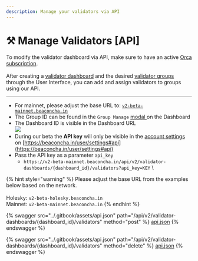 ```yaml
---
description: Manage your validators via API
---
```


# ⚒️ Manage Validators \[API]

To modify the validator dashboard via API, make sure to have an active [Orca subscription](https://v2-beta-holesky.beaconcha.in/pricing).\
\
After creating a [validator dashboard](https://v2-beta-holesky.beaconcha.in/) and the desired [validator groups](validator-groups.md) through the User Interface, you can add and assign validators to groups using our API.

***

* For mainnet, please adjust the base URL to: [`v2-beta-mainnet.beaconcha.in`](https://v2-beta-mainnet.beaconcha.in/)
* The Group ID can be found in the `Group Manage` [modal ](validator-groups.md)on the Dashboard
* The Dashboard ID is visible in the Dashboard URL\
  &#x20; ![](broken-reference)
* During our beta the **API key** will only be visible in the [account settings](https://beaconcha.in/user/settings#api) on [https://beaconcha.in/user/settings#api](https://beaconcha.in/user/settings#api)
* Pass the API key as a parameter `api_key`
  * `https://v2-beta-mainnet.beaconcha.in/api/v2/validator-dashboards/{dashboard_id}/validators?api_key=KEY`    \


{% hint style="warning" %}
Please adjust the base URL from the examples below based on the network. \
\
Holesky: `v2-beta-holesky.beaconcha.in`\
Mainnet: `v2-beta-mainnet.beaconcha.in`&#x20;
{% endhint %}

{% swagger src="../.gitbook/assets/api.json" path="/api/v2/validator-dashboards/{dashboard_id}/validators" method="post" %}
[api.json](../.gitbook/assets/api.json)
{% endswagger %}

{% swagger src="../.gitbook/assets/api.json" path="/api/v2/validator-dashboards/{dashboard_id}/validators" method="delete" %}
[api.json](../.gitbook/assets/api.json)
{% endswagger %}
